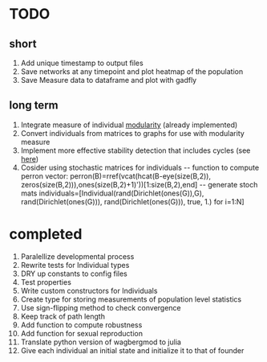 # TODO

## short

1. Add unique timestamp to output files
1. Save networks at any timepoint and plot heatmap of the population
1. Save Measure data to dataframe and plot with gadfly

## long term

1. Integrate measure of individual [modularity][1] (already implemented)
1. Convert individuals from matrices to graphs for use with modularity measure
1. Implement more effective stability detection that includes cycles (see [here](http://dx.plos.org/10.1371/journal.pone.0034285))
1. Cosider using stochastic matrices for individuals -- function to compute perron vector: perron(B)=rref(vcat(hcat(B-eye(size(B,2)), zeros(size(B,2))),ones(size(B,2)+1)'))[1:size(B,2),end] -- generate stoch mats individuals=[Individual(rand(Dirichlet(ones(G)),G), rand(Dirichlet(ones(G))), rand(Dirichlet(ones(G))), true, 1.) for i=1:N]

# completed

1. Paralellize developmental process
1. Rewrite tests for Individual types
1. DRY up constants to config files
1. Test properties
1. Write custom constructors for Individuals
1. Create type for storing measurements of population level statistics
1. Use sign-flipping method to check convergence
1. Keep track of path length
1. Add function to compute robustness
1. Add function for sexual reproduction
1. Translate python version of wagbergmod to julia
1. Give each individual an initial state and initialize it to that of founder


[1]: http://igraph.sourceforge.net/doc/python/igraph.GraphBase-class.html#modularity
